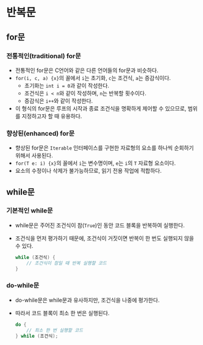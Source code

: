 # 반복문

## for문

### 전통적인(traditional) for문

- 전통적인 for문은 C언어와 같은 다른 언어들의 for문과 비슷하다.
- `for(i, c, a) {x}`의 꼴에서 `i`는 초기화, `c`는 조건식, `a`는 증감식이다.
  - 초기화는 `int i = 0`과 같이 작성한다.
  - 조건식은 `i < n`와 같이 작성하며, `n`는 반복할 횟수이다.
  - 증감식은 `i++`와 같이 작성한다.
- 이 형식의 for문은 루프의 시작과 종료 조건식을 명확하게 제어할 수 있으므로, 범위를 지정하고자 할 때 유용하다.

### 향상된(enhanced) for문

- 향상된 for문은 `Iterable` 인터페이스를 구현한 자료형의 요소를 하나씩 순회하기 위해서 사용된다.
- `for(T e: i) {x}`의 꼴에서 `i`는 변수명이며, `e`는 `i`의 `T` 자료형 요소이다.
- 요소의 수정이나 삭제가 불가능하므로, 읽기 전용 작업에 적합하다.

## while문

### 기본적인 while문

- while문은 주어진 조건식이 참(`True`)인 동안 코드 블록을 반복하여 실행한다.
- 조건식을 먼저 평가하기 때문에, 조건식이 거짓이면 반복이 한 번도 실행되지 않을 수 있다.

  ```java
  while (조건식) {
      // 조건식이 참일 때 반복 실행할 코드
  }
  ```

### do-while문

- do-while문은 while문과 유사하지만, 조건식을 나중에 평가한다.
- 따라서 코드 블록이 최소 한 번은 실행된다.

  ```java
  do {
      // 최소 한 번 실행할 코드
  } while (조건식);
  ```

<!-- TODO -->
